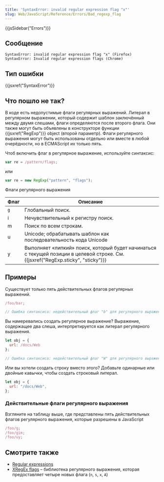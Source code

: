```yaml
---
title: 'SyntaxError: invalid regular expression flag "x"'
slug: Web/JavaScript/Reference/Errors/Bad_regexp_flag
---
```


{{jsSidebar("Errors")}}

## Сообщение

```
SyntaxError: invalid regular expression flag "x" (Firefox)
SyntaxError: Invalid regular expression flags (Chrome)
```

## Тип ошибки

{{jsxref("SyntaxError")}}

## Что пошло не так?

В коде есть недопустимые флаги регулярных выражений. Литерал в регулярном выражении, который содержит шаблон заключённый между двумя слешами, флаги определяются после второго флага. Они также могут быть объявлены в конструкторе функции {{jsxref("RegExp")}} object (второй параметр). Флаги регулярного выражения могут быть использованы отдельно или вместе в любой очерёдности, но в ECMAScript их только пять.

Чтоб включить флаг в регулярное выражение, используйте синтаксис:

```js
var re = /pattern/flags;
```

или

```js
var re = new RegExp("pattern", "flags");
```

Флаги регулярного выражения

| Флаг | Описание                                                                                                                         |
| ---- | -------------------------------------------------------------------------------------------------------------------------------- |
| `g`  | Глобальный поиск.                                                                                                                |
| i    | Нечувствительный к регистру поиск.                                                                                               |
| m    | Поиск по всем строкам.                                                                                                           |
| u    | Unicode; обрабатывать шаблон как последовательность кода Unicode                                                                 |
| y    | Выполняет «липкий» поиск, который будет начинаться с текущей позиции в целевой строке. См. {{jsxref("RegExp.sticky", "sticky")}} |

## Примеры

Существует только пять действительных флагов регулярных выражений.

```js example-bad
/foo/bar;

// Ошибка синтаксиса: недействительный флаг "b" для регулярного выражения
```

Вы намеревались создать регулярное выражение? Выражение, содержащее два слеша, интерпретируется как литерал регулярного выражения.

```js example-bad
let obj = {
  url: /docs/Web
};

// Ошибка синтаксиса: недействительный флаг "W" для регулярного выражения
```

Или вы хотели создать строку вместо этого? Добавьте одинарные или двойные кавычки, чтобы создать строковый литерал.

```js example-good
let obj = {
  url: "/docs/Web",
};
```

### Действительные флаги регулярного выражения

Взгляните на таблицу выше, где представлены пять действительных флагов регулярного выражения, которые разрешены в JavaScript

```js example-good
/foo/g;
/foo/gim;
/foo/uy;
```

## Смотрите также

- [Regular expressions](/ru/docs/Web/JavaScript/Guide/Regular_Expressions)
- [XRegEx flags](http://xregexp.com/flags/) – библиотека регулярного выражения, которая предоставляет четыре новых флага (`n`, `s`, `x`, `A`)
